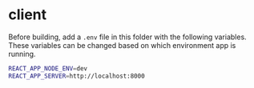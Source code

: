 # client

Before building, add a `.env` file in this folder with the following variables.
These variables can be changed based on which environment app is running.

```bash
REACT_APP_NODE_ENV=dev
REACT_APP_SERVER=http://localhost:8000
```
